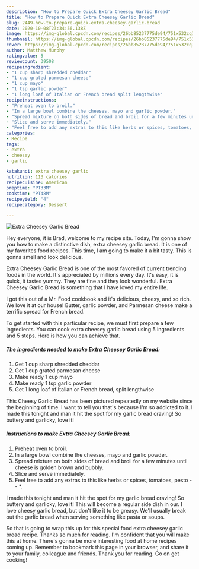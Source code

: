 ```yaml
---
description: "How to Prepare Quick Extra Cheesey Garlic Bread"
title: "How to Prepare Quick Extra Cheesey Garlic Bread"
slug: 2449-how-to-prepare-quick-extra-cheesey-garlic-bread
date: 2020-10-08T23:34:56.138Z
image: https://img-global.cpcdn.com/recipes/26bb85237775de94/751x532cq70/extra-cheesey-garlic-bread-recipe-main-photo.jpg
thumbnail: https://img-global.cpcdn.com/recipes/26bb85237775de94/751x532cq70/extra-cheesey-garlic-bread-recipe-main-photo.jpg
cover: https://img-global.cpcdn.com/recipes/26bb85237775de94/751x532cq70/extra-cheesey-garlic-bread-recipe-main-photo.jpg
author: Matthew Murphy
ratingvalue: 5
reviewcount: 39508
recipeingredient:
- "1 cup sharp shredded cheddar"
- "1 cup grated parmesan cheese"
- "1 cup mayo"
- "1 tsp garlic powder"
- "1 long loaf of Italian or French bread split lengthwise"
recipeinstructions:
- "Preheat oven to broil."
- "In a large bowl combine the cheeses, mayo and garlic powder."
- "Spread mixture on both sides of bread and broil for a few minutes until cheese is golden brown and bubbly."
- "Slice and serve immediately."
- "Feel free to add any extras to this like herbs or spices, tomatoes, pesto -- *."
categories:
- Recipe
tags:
- extra
- cheesey
- garlic

katakunci: extra cheesey garlic 
nutrition: 113 calories
recipecuisine: American
preptime: "PT33M"
cooktime: "PT48M"
recipeyield: "4"
recipecategory: Dessert

---
```



![Extra Cheesey Garlic Bread](https://img-global.cpcdn.com/recipes/26bb85237775de94/751x532cq70/extra-cheesey-garlic-bread-recipe-main-photo.jpg)

Hey everyone, it is Brad, welcome to my recipe site. Today, I'm gonna show you how to make a distinctive dish, extra cheesey garlic bread. It is one of my favorites food recipes. This time, I am going to make it a bit tasty. This is gonna smell and look delicious.

Extra Cheesey Garlic Bread is one of the most favored of current trending foods in the world. It's appreciated by millions every day. It's easy, it is quick, it tastes yummy. They are fine and they look wonderful. Extra Cheesey Garlic Bread is something that I have loved my entire life.

I got this out of a Mr. Food cookbook and it&#39;s delicious, cheesy, and so rich. We love it at our house! Butter, garlic powder, and Parmesan cheese make a terrific spread for French bread.


To get started with this particular recipe, we must first prepare a few ingredients. You can cook extra cheesey garlic bread using 5 ingredients and 5 steps. Here is how you can achieve that.

<!--inarticleads1-->

##### The ingredients needed to make Extra Cheesey Garlic Bread:

1. Get 1 cup sharp shredded cheddar
1. Get 1 cup grated parmesan cheese
1. Make ready 1 cup mayo
1. Make ready 1 tsp garlic powder
1. Get 1 long loaf of Italian or French bread, split lengthwise


This Cheesy Garlic Bread has been pictured repeatedly on my website since the beginning of time. I want to tell you that&#39;s because I&#39;m so addicted to it. I made this tonight and man it hit the spot for my garlic bread craving! So buttery and garlicky, love it! 

<!--inarticleads2-->

##### Instructions to make Extra Cheesey Garlic Bread:

1. Preheat oven to broil.
1. In a large bowl combine the cheeses, mayo and garlic powder.
1. Spread mixture on both sides of bread and broil for a few minutes until cheese is golden brown and bubbly.
1. Slice and serve immediately.
1. Feel free to add any extras to this like herbs or spices, tomatoes, pesto -- *.


I made this tonight and man it hit the spot for my garlic bread craving! So buttery and garlicky, love it! This will become a regular side dish in our. I love cheesy garlic bread, but don&#39;t like it to be greasy. We&#39;ll usually break out the garlic bread when serving something like pasta or soups. 

So that is going to wrap this up for this special food extra cheesey garlic bread recipe. Thanks so much for reading. I'm confident that you will make this at home. There's gonna be more interesting food at home recipes coming up. Remember to bookmark this page in your browser, and share it to your family, colleague and friends. Thank you for reading. Go on get cooking!
